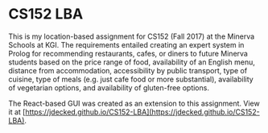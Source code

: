 CS152 LBA
===========
This is my location-based assignment for CS152 (Fall 2017) at the Minerva Schools at KGI.
The requirements entailed creating an expert system in Prolog for recommending restaurants, cafes, or diners to future Minerva students based on the price range of food, availability of an English menu, distance from accommodation, accessibility by public transport, type of cuisine, type of meals (e.g. just cafe food or more substantial), availability of vegetarian options, and availability of gluten-free options.

The React-based GUI was created as an extension to this assignment. View it at [https://jdecked.github.io/CS152-LBA](https://jdecked.github.io/CS152-LBA).

